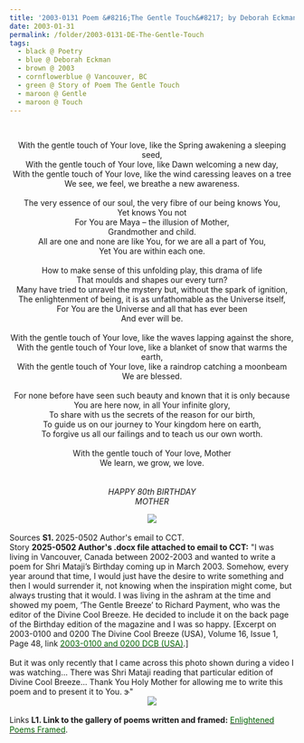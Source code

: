 ```yaml
---
title: '2003-0131 Poem &#8216;The Gentle Touch&#8217; by Deborah Eckman, Vancouver, BC'
date: 2003-01-31
permalink: /folder/2003-0131-DE-The-Gentle-Touch
tags:
  - black @ Poetry
  - blue @ Deborah Eckman
  - brown @ 2003
  - cornflowerblue @ Vancouver, BC
  - green @ Story of Poem The Gentle Touch  
  - maroon @ Gentle
  - maroon @ Touch
---
```


<br>

<p style="text-align:center;">
With the gentle touch of Your love, like the Spring awakening a sleeping seed,<br>
With the gentle touch of Your love, like Dawn welcoming a new day,<br>
With the gentle touch of Your love, like the wind caressing leaves on a tree<br>
We see, we feel, we breathe a new awareness.<br>
<br>
The very essence of our soul, the very fibre of our being knows You,<br>
Yet knows You not<br>
For You are Maya – the illusion of Mother,<br>
Grandmother and child.<br>
All are one and none are like You, for we are all a part of You,<br>
Yet You are within each one.<br>
<br>
How to make sense of this unfolding play, this drama of life<br>
That moulds and shapes our every turn?<br>
Many have tried to unravel the mystery but, without the spark of ignition,<br>
The enlightenment of being, it is as unfathomable as the Universe itself,<br>
For You are the Universe and all that has ever been<br>
And ever will be.<br>
<br>
With the gentle touch of Your love, like the waves lapping against the shore,<br>
With the gentle touch of Your love, like a blanket of snow that warms the earth,<br>
With the gentle touch of Your love, like a raindrop catching a moonbeam<br>
We are blessed.<br>
<br>
For none before have seen such beauty and known that it is only because<br>
You are here now, in all Your infinite glory,<br>
To share with us the secrets of the reason for our birth,<br>
To guide us on our journey to Your kingdom here on earth,<br>
To forgive us all our failings and to teach us our own worth.<br>
<br>
With the gentle touch of Your love, Mother<br>
We learn, we grow, we love.<br>
<br>
<br>
<i>HAPPY 80th BIRTHDAY</i><br>
<i>MOTHER</i>
</p>

<div style="text-align: center"><img src="https://pub-419291371d4c44a1b438e7d5a9e4e904.r2.dev/2003-0131_Poem_'The_Gentle_Touch'_by_Deborah_Eckman_Vancouver_BC.jpg" /></div>

<br>

<wave-list>
<list-title color="DarkSeaGreen" width="40">Sources</list-title>
  <list-item color="BlanchedAlmond"  width="280"><b>S1. </b> 2025-0502 Author's email to CCT.</list-item>
</wave-list>

<br>

<wave-list>
<list-title color="DarkSeaGreen" width="25">Story</list-title>
  <list-item color="BlanchedAlmond"  width="280"><b>2025-0502 Author's .docx file attached to email to CCT:</b> "I was living in Vancouver, Canada between 2002-2003 and wanted to write a poem for Shri Mataji’s Birthday coming up in March 2003. Somehow, every year around that time, I would just have the desire to write something and then I would surrender it, not knowing when the inspiration might come, but always trusting that it would. I was living in the ashram at the time and showed my poem, ‘The Gentle Breeze’ to Richard Payment, who was the editor of the Divine Cool Breeze. He decided to include it on the back page of the Birthday edition of the magazine and I was so happy. [Excerpt on 2003-0100 and 0200 The Divine Cool Breeze (USA), Volume 16, Issue 1, Page 48, link <a href="https://b286c762-1c9b-468d-afbf-9f039b298299.usrfiles.com/ugd/b286c7_8d7950519e574b25b0eb5099b0388472.pdf"><font color="DarkGreen">2003-0100 and 0200 DCB (USA)</font></a>.]<br>
<br>
But it was only recently that I came across this photo shown during a video I was watching... There was Shri Mataji reading that particular edition of Divine Cool Breeze...
Thank You Holy Mother for allowing me to write this poem and to present it to You. ɝ"</list-item>
</wave-list>

<div style="text-align: center"><img src="https://pub-419291371d4c44a1b438e7d5a9e4e904.r2.dev/Story_of_Poem_'The_Gentle_Breeze'_with_Photo_from_2003-0320_Evening_Program_New_Delhi.jpg" /></div>

<br>

<wave-list>
<list-title color="DarkSeaGreen" width="25">Links</list-title>
  <list-item color="BlanchedAlmond"  width="285"><b> L1. Link to the gallery of poems written and framed:</b> <a href="https://imageevent.com/sahaja/art/enlightenedpoemsframed"><font color="DarkGreen">Enlightened Poems Framed</font></a>. </list-item>
</wave-list>